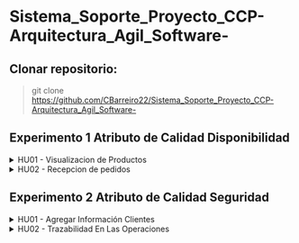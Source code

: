 # Sistema_Soporte_Proyecto_CCP-Arquitectura_Agil_Software-

## Clonar repositorio:
> git clone https://github.com/CBarreiro22/Sistema_Soporte_Proyecto_CCP-Arquitectura_Agil_Software-

## Experimento 1 Atributo de Calidad Disponibilidad

<details>
<summary>HU01 - Visualizacion de Productos</summary>

### Enlace
[Enlace](https://github.com/CBarreiro22/Sistema_Soporte_Proyecto_CCP-Arquitectura_Agil_Software-/issues/1)

### Video
[Enlace](https://uniandes-my.sharepoint.com/personal/c_barreiroh_uniandes_edu_co/_layouts/15/stream.aspx?id=%2Fpersonal%2Fc%5Fbarreiroh%5Funiandes%5Fedu%5Fco%2FDocuments%2Fvideo1581746771%2Emp4&ga=1)

### Detección de falla de los microservicios Inventario y Producto mediante componente Monitor

#### Táctica: Heartbeat 

#### Pasos para probar el experimento:
* Abrir una terminal de windows/terminal de comandos, ubicarse dentro de la carpeta HU01 del proyecto recién clonado y crear el ambiente virtual de python mediante la siguiente instrucción ``` python3 -m venv env```
* Una vez creado el ambiente, proceder con la activación del ambiente mediante el comando ```source venv/bin/activate```
* Instalar las dependencias para este proyecto mediante el siguiente comando ```pip install -r requeriments.txt```
* Abrir una nueva terminal de comandos e iniciar el servidor redis mediante el comando ```redis-server```
* Abrir una nueva terminal de comandos y desplegar la cola de mensajes Monitor, ingresamos al directorio HU01 y ejecutamos el siguiente comando ```celery -A monitor worker -l info```
* Abrir una nueva terminal de comandos y desplegar el microservicio Inventario, ingresando dentro del directorio HU01/inventario y ejecutar el comando ```flask run -p 5000```
* Abrir una nueva terminal de comandos y desplegar el microservicio Producto, ingresando dentro del directorio HU01/producto y ejecutar el comando ```flask run -p 5001```
* Detener el microservicio Producto. Ir a la terminal donde se ejecutó el comando para microserivcio Producto y presionar las teclas ```Ctrl + C``` para detener el servicio.
* Esperar unos momentos (1 minuto aproximandamente) y revisar que en el archivo de log, ```HU01/logComponenteProducto.txt``` se haya registrado una entrada de falla de componente.

#### Resultados
* Se puede consultar los archivos logs ```HU01/logComponenteProducto.txt``` y ```HU01/logComponenteInventario.txt```

<img width="1010" alt="image" src="https://user-images.githubusercontent.com/94886747/221461249-685dbe06-76e9-4c48-ae15-8cb7a642d7f3.png">
<img width="999" alt="image" src="https://user-images.githubusercontent.com/94886747/221454486-779054c8-34db-424e-bd74-712f3167c361.png">
<img width="999" alt="image" src="https://user-images.githubusercontent.com/94886747/221454618-bac4f679-7452-433b-bee4-c9a796a768d5.png">


#### Notas
* De manera similar se puede validar la falla del componente Inventario, para el cual es necesario detener el microservicio Invetario (siguiendo los pasos previamente indicados para microservicio Producto) y revisar el log en el archivo ```HU01/logComponenteInventario.txt```
* Si desea activar el microservicio Producto lo puede realizar siguiendo los pasos que se indicaron previamente para inicio de microservicio (```flask run -p 5001```)

### Detección de falla de la cola de mensajes invetario-producto mediante componente Monitor

#### Táctica: Heartbeat 

#### Pasos para probar el experimento:
* Abrir una terminal de windows/terminal de comandos, ubicarse dentro de la carpeta HU01 del proyecto recién clonado y crear el ambiente virtual de python mediante la siguiente instrucción ``` python3 -m venv env```
* Una vez creado el ambiente, proceder con la activación del ambiente mediante el comando ```source venv/bin/activate```
* Instalar las dependencias para este proyecto mediante el siguiente comando ```pip install -r requeriments.txt```
* Abrir una nueva terminal de comandos e iniciar el servidor redis mediante el comando ```redis-server```
* Abrir una nueva terminal de comandos y desplegar la cola de mensajes monitor, ingresamos al directorio HU01 y ejecutamos el siguiente comando ```celery -A monitor worker -l info```
* Abrir una nueva terminal de comandos y desplegar la cola de mensajes inventario-producto, ingresar dentro del directorio HU01 y ejecutar el siguiente comando ```celery -A producto.tareas worker  -l info -Q inventario_producto```
* En la misma ventana terminal de comandos, desplegar el microservicio Inventario, ingresando dentro del directorio HU01/inventario y ejecutar el comando ```flask run -p 5000```
* Abrir una nueva terminal de comandos y desplegar el microservicio Producto, ingresando dentro del directorio HU01/producto y ejecutar el comando ```flask run -p 5001```
* Abrir una nueva terminal de comandos y desplegar el gateway , ingresando dentro del directorio HU01/gateway y ejecutar el comando ```flask run -p 5002```
* Abrir postman y realizar una petición ```get``` a la siguiente dirección ```http://127.0.0.1:5002/gateway/inventario/```
* Los resultados de consulta de productos se mostrarán en la respuesta de la petición postman
* Ir a la terminal donde fue desplegado la cola de mensajes invetario-producto y presionar las teclas ```Ctrl + C``` para detener la cola.
* Abrir postman y realizar una petición ```get``` a la siguiente dirección ```http://127.0.0.1:5002/gateway/inventario/```
* Esperar unos momentos (1 minuto aproximandamente) y revisar que en el archivo de log, ```HU01/log.txt``` se haya registrado una entrada de falla de la cola de mensaje inventario-producto.

#### Resultados
* Se puede consultar el archivo de logs ```HU01/log.txt```

<img width="1010" alt="image" src="https://user-images.githubusercontent.com/94886747/221461446-b1ea7a86-295b-4fa2-bad2-e43120f49ca7.png">
<img width="1010" alt="image" src="https://user-images.githubusercontent.com/94886747/221461645-e5084537-b7ed-49d8-980e-19c44e295a54.png">
<img width="1619" alt="image" src="https://user-images.githubusercontent.com/94886747/221454847-8d4cda11-f7c2-4bac-a7ce-5b8a1ffa4577.png">
<img width="999" alt="image" src="https://user-images.githubusercontent.com/94886747/221454645-925f3758-b35a-40be-811d-49b844872875.png">

#### Notas
</details>

<details>
<summary>HU02 - Recepcion de pedidos</summary>

### Enlace
[Enlace](https://github.com/CBarreiro22/Sistema_Soporte_Proyecto_CCP-Arquitectura_Agil_Software-/issues/2)

### Video
[Enlace](https://uniandes-my.sharepoint.com/personal/i_oliva_uniandes_edu_co/_layouts/15/stream.aspx?id=%2Fpersonal%2Fi%5Foliva%5Funiandes%5Fedu%5Fco%2FDocuments%2FArquitecturas%20agiles%2FSemana%205%2FDemo%20experimento%2Emp4&ga=1)

#### Pasos para probar el experimento:
1. Configurar el venv 

2. Ir a la carpeta HU02 y abrir cada carpeta en una consola separada. 

3. Ejecutar proyecto en cada directorio.



    mac
    ```console
    python3 app.py
    ```
    windows
    ```console
    python app.py
    ```
    Una vez iniciados Inventario, Orden Venta, monitor y API Gateway

4. Correr el llamado API de postman
[Postman Collection](https://documenter.getpostman.com/view/23921893/2s93CPrYR2)
</details>

## Experimento 2 Atributo de Calidad Seguridad

<details>
<summary>HU01 - Agregar Información Clientes</summary>
</details>

<details>
<summary>HU02 - Trazabilidad En Las Operaciones</summary>

### Enlace
[Enlace](https://github.com/CBarreiro22/Sistema_Soporte_Proyecto_CCP-Arquitectura_Agil_Software-/issues/21)

### Video
[Video]()

### Descripción de experimento para Integridad

#### Tácticas: Recuperarse de ataques (Manejo de logs de eventos y Autenticación)

#### Pasos para probar el experimento:
* Abrir una terminal de windows/terminal de comandos, ubicarse dentro de la carpeta HU01 del proyecto recién clonado y crear el ambiente virtual de python mediante la siguiente instrucción ``` python3 -m venv env```
* Una vez creado el ambiente, proceder con la activación del ambiente mediante el comando ```source venv/bin/activate```
* Instalar las dependencias para este proyecto mediante el siguiente comando ```pip install -r requirements.txt```
* Abrir una nueva terminal de comandos e iniciar el servidor redis mediante el comando ```redis-server```
* Abrir una nueva terminal de comandos y desplegar la cola de mensajes Auditoria, ingresamos al directorio ```Experimento-AtributoCalidad-Seguridad/HU02-TrazabilidadEnLasOperaciones``` y ejecutamos el siguiente comando ```celery -A auditoria.queque worker -l info```
* Abrir una nueva terminal de comandos y desplegar el microservicio ordenVenta, ingresar dentro del directorio ```Experimento-AtributoCalidad-Seguridad/HU02-TrazabilidadEnLasOperaciones/ordenVenta``` y ejecutar el siguiente comando ```flask run```
* Abrir una nueva terminal de comandos y desplegar el gateway , ingresando dentro del directorio ```Experimento-AtributoCalidad-Seguridad/HU02-TrazabilidadEnLasOperaciones/gateway``` y ejecutar el comando ```flask run -p 5001```
* Abrir postman y realizar una petición ```POST``` para generar el token de Autenticación en la siguiente dirección ```http://127.0.0.1:5001/gateway/login```
    * En el cuerpo del request indicar la siguiente información:
    {
    "usuario":"Usuario1234",
    "password":"pa55woRd$123"
    }
* Abrir postman y realizar una petición ```POST``` para crear una nueva orden de venta en la siguiente dirección ```http://127.0.0.1:5001/gateway/orden-venta```
    * Del token generado en el login, copiarlo e pegarlo en la Autorización del Bearer Token de este request.
    * En el cuerpo del request indicar la siguiente información:
    {
        "direccionEnvio":"mi dirección de envío",
        "estado":"CREADO",
        "monto":123456.78,
        "usuario":"Juan Perez"
    }
* Abrir postman y realizar una petición ```PUT``` para crear una nueva orden de venta en la siguiente dirección ```http://127.0.0.1:5001/gateway/orden-venta/[id]```
    * Remplazar [id] con el que devolvió el post.
    * Del token generado en el login, copiarlo e pegarlo en la Autorización del Bearer Token de este request.
    * En el cuerpo del request indicar la siguiente información de actualización:
    {
        "direccionEnvio":"mi dirección de envío nuevo",
        "estado":"CANCELADO",
        "monto":876543.21,
        "usuario":"Juan Perez Sánchez"
    }
* Abrir postman y realizar una petición ```DELETE``` para crear una nueva orden de venta en la siguiente dirección ```http://127.0.0.1:5001/gateway/orden-venta/[id]```
    * Remplazar [id] con el que devolvió el post.
    * Del token generado en el login, copiarlo e pegarlo en la Autorización del Bearer Token de este request.
    * En el cuerpo del request indicar la siguiente información de actualización:
{
    "usuario":"Juan Perez Sánchez"
}

#### Resultados
* Evidencia Autenticación requerida en el Gateway:
<img width="1633" alt="image" src="https://user-images.githubusercontent.com/94886747/226084064-2a905d60-2d7a-4819-9ba2-73fe4b24d9f8.png">

* Creación de orden de venta:
<img width="1633" alt="image" src="https://user-images.githubusercontent.com/94886747/226084347-e1dfaca8-e533-4691-9ea6-10b4dc03a1d1.png">

* Evidencia de creación:
<img width="1366" alt="image" src="https://user-images.githubusercontent.com/94886747/226081969-d7f95fa4-44b8-47ea-b9ae-0e3ffa824cdd.png">

* Evidencia de auditoria:
<img width="1580" alt="image" src="https://user-images.githubusercontent.com/94886747/226082139-fed07b0a-f830-4160-aad7-1dab6c0f2d13.png">
    
* Actualización de orden de venta:
<img width="1633" alt="image" src="https://user-images.githubusercontent.com/94886747/226084386-6a0b4948-9af9-4f26-9a80-d5c6cc4bffc5.png">

* Evidencia de actualización:
<img width="1366" alt="image" src="https://user-images.githubusercontent.com/94886747/226082024-0202e2de-8352-42f1-8238-2806a818df1b.png">

* Evidencia de auditoria:    
<img width="1580" alt="image" src="https://user-images.githubusercontent.com/94886747/226082065-ef77f5b7-7916-4481-8fea-d789a5350c85.png">

* Eliminación de orden de venta:
<img width="1633" alt="image" src="https://user-images.githubusercontent.com/94886747/226084409-64c11319-5b9f-474f-b538-938439e7b257.png">

* Evidencia de eliminación:
<img width="1580" alt="image" src="https://user-images.githubusercontent.com/94886747/226082196-d3343030-df6f-4fd9-bacc-32ae120220fd.png">

* Evidencia de auditoria: 
<img width="1580" alt="image" src="https://user-images.githubusercontent.com/94886747/226082211-6fb2c4c2-d000-4855-b989-39344019d5dd.png">

#### Notas
    
</details>






